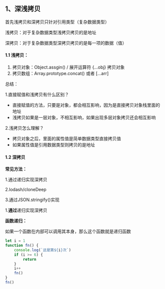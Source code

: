 ## 1、深浅拷贝

首先浅拷贝和深拷贝只针对引用类型（复杂数据类型）

浅拷贝：对于复杂数据类型浅拷贝拷贝的是地址

深拷贝：对于复杂数据类型深拷贝拷贝的是每一项的数据（值）

#### 1.1 浅拷贝：

1. 拷贝对象：Object.assgin()  / 展开运算符 {...obj}  拷贝对象
2. 拷贝数组：Array.prototype.concat()  或者 [...arr]

总结：

1.直接赋值和浅拷贝有什么区别？

- 直接赋值的方法，只要是对象，都会相互影响，因为是直接拷贝对象栈里面的地址
- 浅拷贝如果是一层对象，不相互影响，如果出现多层对象拷贝还会相互影响

2.浅拷贝怎么理解？

- 拷贝对象之后，里面的属性值是简单数据类型直接拷贝值
- 如果属性值是引用数据类型则拷贝的是地址

#### 1.2 深拷贝

**常见方法：**

1.通过递归实现深拷贝

2.lodash/cloneDeep

3.通过JSON.stringify()实现

1.**通过**递归实现深拷贝

**函数递归：**

如果一个函数在内部可以调用其本身，那么这个函数就是递归函数

```js
let i = 1
function fn() {
    console.log(`这是第${i}次`)
    if (i >= 6) {
        return
    }
    i++
    fn()
}
fn()
```
